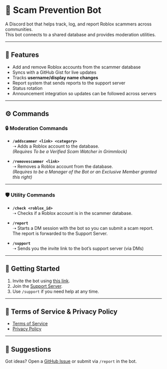 # 🤖 Scam Prevention Bot

A Discord bot that helps track, log, and report Roblox scammers across communities.  
This bot connects to a shared database and provides moderation utilities.

---

## 📌 Features
- Add and remove Roblox accounts from the scammer database
- Syncs with a GitHub Gist for live updates
- Tracks **username/display name changes**
- Report system that sends reports to the support server
- Status rotation
- Announcement integration so updates can be followed across servers

---

## ⚙️ Commands

### 🔒 Moderation Commands
- **`/addscammer <link> <category>`**  
  ➝ Adds a Roblox account to the database.  
  *(Requires To be a Verified Scam Watcher in Grimmlock)*

- **`/removescammer <link>`**  
  ➝ Removes a Roblox account from the database.  
  *(Requires to be a Manager of the Bot or an Exclusive Member granted this right)*

---

### 🛡️ Utility Commands
- **`/check <roblox_id>`**  
  ➝ Checks if a Roblox account is in the scammer database.

- **`/report`**  
  ➝ Starts a DM session with the bot so you can submit a scam report.  
  The report is forwarded to the Support Server.

- **`/support`**  
  ➝ Sends you the invite link to the bot’s support server (via DMs)

---

## 🚀 Getting Started
1. Invite the bot using [this link](https://discord.com/oauth2/authorize?client_id=1413233916059320350).  
2. Join the [Support Server](https://discord.gg/cMHCfdjNjm).  
3. Use `/support` if you need help at any time.

---

## 📜 Terms of Service & Privacy Policy
- [Terms of Service](https://github.com/trivermis-staff/Anti-Scan-AI-Policies/blob/main/Tos.md)  
- [Privacy Policy](https://github.com/trivermis-staff/Anti-Scan-AI-Policies/blob/main/Privacy%20policy.md)

---

## 📝 Suggestions
Got ideas? Open a [GitHub Issue](./issues) or submit via `/report` in the bot.

